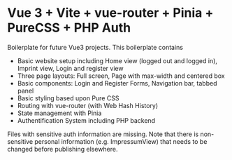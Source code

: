 # Vue 3 + Vite + vue-router + Pinia + PureCSS + PHP Auth

Boilerplate for future Vue3 projects. This boilerplate contains

- Basic website setup including Home view (logged out and logged in), Imprint view, Login and register view
- Three page layouts: Full screen, Page with max-width and centered box
- Basic components: Login and Register Forms, Navigation bar, tabbed panel
- Basic styling based upon Pure CSS
- Routing with vue-router (with Web Hash History)
- State management with Pinia
- Authentification System including PHP backend

Files with sensitive auth information are missing. Note that there is non-sensitive personal information (e.g. ImpressumView) that needs to be changed before publishing elsewhere.
